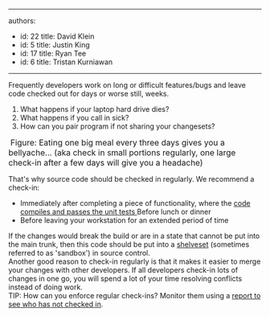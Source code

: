 

---
authors:
  - id: 22
    title: David Klein
  - id: 5
    title: Justin King
  - id: 17
    title: Ryan Tee
  - id: 6
    title: Tristan Kurniawan
---




<span class='intro'> Frequently developers work on long or difficult features/bugs and leave code checked out for days or worse still, weeks. <br>
<ol>
    <li>What happens if your laptop hard drive dies? </li>
    <li>What happens if you call in sick? </li>
    <li>How can you pair program if not sharing your changesets? </li>
</ol>
 </span>


  <img alt="" class="ms-rteCustom-ImageArea" src="/TFS/RulesToBetterVersionControlwithTFS(AKASourceControl)/PublishingImages/Check-InRegularly.jpg" />&#160;<font class="ms-rteCustom-FigureNormal" size="+0">Figure&#58; Eating one big meal every three days gives you a bellyache... (aka check in small portions regularly, one large check-in after a few days will give you a headache)</font>
<p>That's why source code should be checked in regularly. We recommend a check-in&#58; </p>
<ul>
    <li>Immediately after completing a piece of functionality, where the <a shape="rect" href="/TFS/RulesToBetterVersionControlwithTFS(AKASourceControl)/Pages/CompilePassed.aspx">code compiles and passes the unit tests </a>Before lunch or dinner </li>
    <li>Before leaving your workstation for an extended period of time </li>
</ul>
If the changes would break the build or are in a state that cannot be put into the main trunk, then this code should be put into a <a shape="rect" href="http&#58;//msdn.microsoft.com/en-us/library/ms181403.aspx">shelveset</a> (sometimes referred to as 'sandbox') in source control. <br>
Another good reason to check-in regularly is that it makes it easier to merge your changes with other developers. If all developers check-in lots of changes in one go, you will spend a lot of your time resolving conflicts instead of doing work. <br>
TIP&#58; How can you enforce regular check-ins? Monitor them using a <a shape="rect" href="http&#58;//www.ssw.com.au/ssw/Standards/Rules/RulesToBetterSourceControlwithTFS.aspx#CheckinReport">report to see who has not checked in</a>. 



